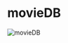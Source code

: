# movieDB

![movieDB](https://user-images.githubusercontent.com/98271218/206259073-19912654-4d1e-459c-a147-aa7369894998.gif)
